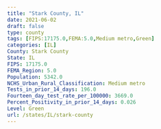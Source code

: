 ```yaml
---
title: "Stark County, IL"
date: 2021-06-02
draft: false
type: county
tags: [FIPS:17175.0,FEMA:5.0,Medium metro,Green]
categories: [IL]
County: Stark County
State: IL
FIPS: 17175.0
FEMA_Region: 5.0
Population: 5342.0
NCHS_Urban_Rural_Classification: Medium metro
Tests_in_prior_14_days: 196.0
Fourteen_day_test_rate_per_100000: 3669.0
Percent_Positivity_in_prior_14_days: 0.026
Level: Green
url: /states/IL/stark-county
---
```



